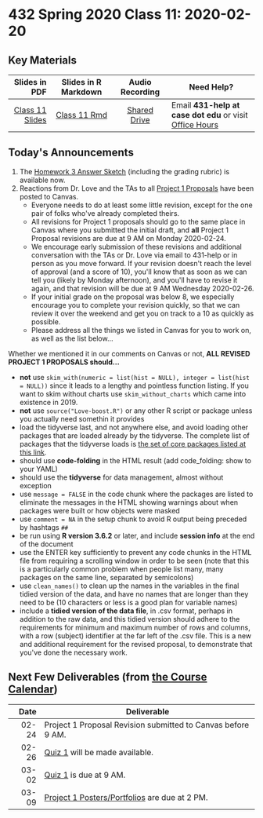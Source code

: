 # 432 Spring 2020 Class 11: 2020-02-20

## Key Materials

Slides in PDF | Slides in R Markdown | Audio Recording | Need Help?
------------: | :------------------: | :--------------: | ---------------------------
[Class 11 Slides](https://github.com/THOMASELOVE/2020-432/blob/master/classes/class11/432_2020_slides11.pdf) | [Class 11 Rmd](https://github.com/THOMASELOVE/2020-432/blob/master/classes/class11/432_2020_slides11.Rmd) | [Shared Drive](http://bit.ly/432-2020-audio) | Email **431-help at case dot edu** or visit [Office Hours](https://github.com/THOMASELOVE/2020-432/blob/master/calendar.md#tas-and-office-hours)

## Today's Announcements

1. The [Homework 3 Answer Sketch](https://github.com/THOMASELOVE/2020-432/tree/master/homework/hw03) (including the grading rubric) is available now.
2. Reactions from Dr. Love and the TAs to all [Project 1 Proposals](https://github.com/THOMASELOVE/2020-432/tree/master/projects/project1#deliverable-1-the-proposal) have been posted to Canvas.
    - Everyone needs to do at least some little revision, except for the one pair of folks who've already completed theirs. 
    - All revisions for Project 1 proposals should go to the same place in Canvas where you submitted the initial draft, and **all** Project 1 Proposal revisions are due at 9 AM on Monday 2020-02-24. 
    - We encourage early submission of these revisions and additional conversation with the TAs or Dr. Love via email to 431-help or in person as you move forward. If your revision doesn't reach the level of approval (and a score of 10), you'll know that as soon as we can tell you (likely by Monday afternoon), and you'll have to revise it again, and that revision will be due at 9 AM Wednesday 2020-02-26.
    - If your initial grade on the proposal was below 8, we especially encourage you to complete your revision quickly, so that we can review it over the weekend and get you on track to a 10 as quickly as possible. 
    - Please address all the things we listed in Canvas for you to work on, as well as the list below... 

Whether we mentioned it in our comments on Canvas or not, **ALL REVISED PROJECT 1 PROPOSALS should...**
- **not** use `skim_with(numeric = list(hist = NULL), integer = list(hist = NULL))` since it leads to a lengthy and pointless function listing. If you want to skim without charts use `skim_without_charts` which came into existence in 2019.
- **not** use `source("Love-boost.R")` or any other R script or package unless you actually need somethin it provides
- load the tidyverse last, and not anywhere else, and avoid loading other packages that are loaded already by the tidyverse. The complete list of packages that the tidyverse loads is [the set of core packages listed at this link](https://www.tidyverse.org/packages/).
- should use **code-folding** in the HTML result (add code_folding: show to your YAML)
- should use the **tidyverse** for data management, almost without exception
- use `message = FALSE` in the code chunk where the packages are listed to eliminate the messages in the HTML showing warnings about when packages were built or how objects were masked
- use `comment = NA` in the setup chunk to avoid R output being preceded by hashtags `##`
- be run using **R version 3.6.2** or later, and include **session info** at the end of the document
- use the ENTER key sufficiently to prevent any code chunks in the HTML file from requiring a scrolling window in order to be seen (note that this is a particularly common problem when people list many, many packages on the same line, separated by semicolons)
- use `clean_names()` to clean up the names in the variables in the final tidied version of the data, and have no names that are longer than they need to be (10 characters or less is a good plan for variable names)
- include a **tidied version of the data file**, in .csv format, perhaps in addition to the raw data, and this tidied version should adhere to the requirements for minimum and maximum number of rows and columns, with a row (subject) identifier at the far left of the .csv file. This is a new and additional requirement for the revised proposal, to demonstrate that you've done the necessary work.

## Next Few Deliverables (from [the Course Calendar](https://github.com/THOMASELOVE/2020-432/blob/master/calendar.md))

Date | Deliverable
----: | ---------------------------------------------------------------
02-24 | Project 1 Proposal Revision submitted to Canvas before 9 AM.
02-26 | [Quiz 1](https://github.com/THOMASELOVE/2020-432/tree/master/quizzes) will be made available.
03-02 | [Quiz 1](https://github.com/THOMASELOVE/2020-432/tree/master/quizzes) is due at 9 AM.
03-09 | [Project 1 Posters/Portfolios](https://github.com/THOMASELOVE/2020-432/tree/master/projects/project1) are due at 2 PM.
